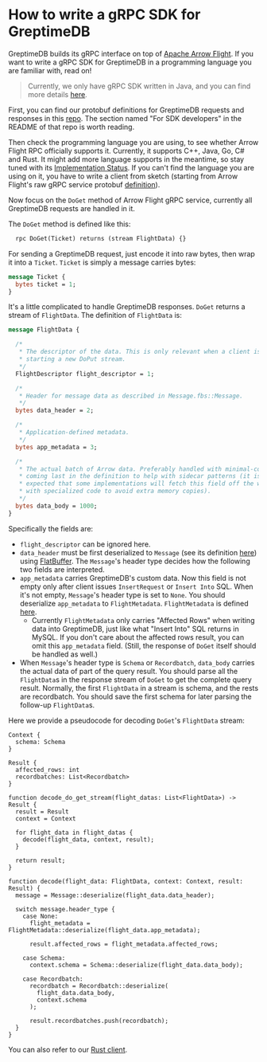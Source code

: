# How to write a gRPC SDK for GreptimeDB

GreptimeDB builds its gRPC interface on top of [Apache Arrow Flight](https://arrow.apache.org/docs/format/Flight.html). If you want to write a gRPC SDK for GreptimeDB in a programming language you are familiar with, read on!

> Currently, we only have gRPC SDK written in Java, and you can find more details [here](../user-guide/java-sdk.md).

First, you can find our protobuf definitions for GreptimeDB requests and responses in this [repo](https://github.com/GreptimeTeam/greptime-proto#for-sdk-developers). The section named "For SDK developers" in the README of that repo is worth reading. 

Then check the programming language you are using, to see whether Arrow Flight RPC officially supports it. Currently, it supports C++, Java, Go, C# and Rust. It might add more language supports in the meantime, so stay tuned with its [Implementation Status](https://arrow.apache.org/docs/status.html#flight-rpc). If you can't find the language you are using on it, you have to write a client from sketch (starting from Arrow Flight's raw gRPC service protobuf [definition](https://arrow.apache.org/docs/format/Flight.html#protocol-buffer-definitions)).

Now focus on the `DoGet` method of Arrow Flight gRPC service, currently all GreptimeDB requests are handled in it.

The `DoGet` method is defined like this:

```protobuf
  rpc DoGet(Ticket) returns (stream FlightData) {}
```

For sending a GreptimeDB request, just encode it into raw bytes, then wrap it into a `Ticket`. `Ticket` is simply a message carries bytes:

```protobuf
message Ticket {
  bytes ticket = 1;
}
```

It's a little complicated to handle GreptimeDB responses. `DoGet` returns a stream of `FlightData`. The definition of `FlightData` is:

```protobuf
message FlightData {

  /*
   * The descriptor of the data. This is only relevant when a client is
   * starting a new DoPut stream.
   */
  FlightDescriptor flight_descriptor = 1;

  /*
   * Header for message data as described in Message.fbs::Message.
   */
  bytes data_header = 2;

  /*
   * Application-defined metadata.
   */
  bytes app_metadata = 3;

  /*
   * The actual batch of Arrow data. Preferably handled with minimal-copies
   * coming last in the definition to help with sidecar patterns (it is
   * expected that some implementations will fetch this field off the wire
   * with specialized code to avoid extra memory copies).
   */
  bytes data_body = 1000;
}
```

Specifically the fields are:

- `flight_descriptor` can be ignored here.
- `data_header` must be first deserialized to `Message` (see its definition [here](https://github.com/apache/arrow/blob/master/format/Message.fbs#L134)) using [FlatBuffer](https://github.com/google/flatbuffers). The `Message`'s header type decides how the following two fields are interpreted.
- `app_metadata` carries GreptimeDB's custom data. Now this field is not empty only after client issues `InsertRequest` or `Insert Into` SQL. When it's not empty, `Message`'s header type is set to `None`. You should deserialize `app_metadata` to `FlightMetadata`. `FlightMetadata` is defined [here](https://github.com/GreptimeTeam/greptime-proto/blob/966161508646f575801bcf05f47ed283ec231d68/proto/greptime/v1/database.proto#L50).
  - Currently `FlightMetadata` only carries "Affected Rows" when writing data into GreptimeDB, just like what "Insert Into" SQL returns in MySQL. If you don't care about the affected rows result, you can omit this `app_metadata` field. (Still, the response of `DoGet` itself should be handled as well.)
- When `Message`'s header type is `Schema` or `Recordbatch`, `data_body` carries the actual data of part of the query result. You should parse all the `FlightData`s in the response stream of `DoGet` to get the complete query result. Normally, the first `FlightData` in a stream is schema, and the rests are recordbatch. You should save the first schema for later parsing the follow-up `FlightData`s.

Here we provide a pseudocode for decoding `DoGet`'s `FlightData` stream:

```text
Context {
  schema: Schema
}

Result {
  affected_rows: int
  recordbatches: List<Recordbatch>
}

function decode_do_get_stream(flight_datas: List<FlightData>) -> Result {
  result = Result
  context = Context
  
  for flight_data in flight_datas {
    decode(flight_data, context, result);
  }

  return result;
}

function decode(flight_data: FlightData, context: Context, result: Result) {
  message = Message::deserialize(flight_data.data_header);
  
  switch message.header_type {
    case None:
      flight_metadata = FlightMetadata::deserialize(flight_data.app_metadata);
      
      result.affected_rows = flight_metadata.affected_rows;
    
    case Schema:
      context.schema = Schema::deserialize(flight_data.data_body);
    
    case Recordbatch:
      recordbatch = Recordbatch::deserialize(
        flight_data.data_body, 
        context.schema
      );
      
      result.recordbatches.push(recordbatch);
  }
}
```

You can also refer to our [Rust client](https://github.com/GreptimeTeam/greptimedb/blob/develop/src/common/grpc/src/flight.rs#L85).
